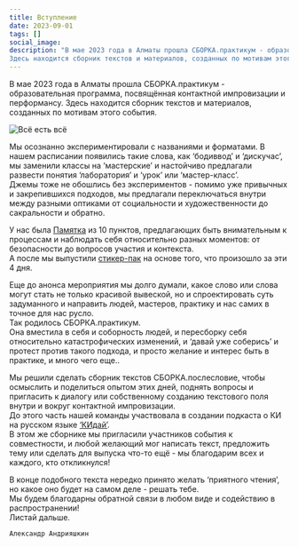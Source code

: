 ```yaml
---
title: Вступление
date: 2023-09-01
tags: []
social_image: 
description: "В мае 2023 года в Алматы прошла СБОРКА.практикум - образовательная программа, посвящённая контактной импровизации и перформансу.
Здесь находится сборник текстов и материалов, созданных по мотивам этого события&nbsp;..."
---
```


В мае 2023 года в Алматы прошла СБОРКА.практикум - образовательная программа, посвящённая контактной импровизации и перформансу.
Здесь находится сборник текстов и материалов, созданных по мотивам этого события.

<img src="/media/zu-all-is-all.png" alt="Всё есть всё"/>

Мы осознанно экспериментировали с названиями и форматами. В нашем расписании появились такие слова, как ‘бодиввод’ и ‘дискучас’, мы заменили классы на ‘мастерские’ и настойчиво предлагали развести понятия ‘лаборатория’ и ‘урок’ или ‘мастер-класс’.  
Джемы тоже не обошлись без экспериментов - помимо уже привычных и закрепившихся подходов, мы предлагали переключаться внутри между разными оптиками от социальности и художественности до сакральности и обратно.  

У нас была <a href="/blog/memo">Памятка</a> из 10 пунктов, предлагающих быть внимательным к процессам и наблюдать себя относительно разных моментов: от безопасности до вопросов участия и контекста.   
А после мы выпустили <a href="https://t.me/addstickers/sborka_practicum">стикер-пак</a> на основе того, что произошло за эти 4 дня.  

Еще до анонса мероприятия мы долго думали, какое слово или слова могут стать не только красивой вывеской, но и спроектировать суть задуманного и направить людей, мастеров, практику и нас самих в точное для нас русло.  
Так родилось СБОРКА.практикум.  
Она вместила в себя и соборность людей, и пересборку себя относительно катастрофических изменений, и ‘давай уже соберись’ и протест против такого подхода, и просто желание и интерес быть в практике, и много чего еще..

Мы решили сделать сборник текстов СБОРКА.послесловие, чтобы осмыслить и поделиться опытом этих дней, поднять вопросы и пригласить к диалогу или собственному созданию текстового поля внутри и вокруг контактной импровизации.  
До этого часть нашей команды участвовала в создании подкаста о КИ на русском языке <a href="https://kidai.mave.digital/">‘КИдай’</a>.  
В этом же сборнике мы пригласили участников события к совместности, и любой желающий мог написать текст, предложить тему или сделать для выпуска что-то ещё - мы благодарим всех и каждого, кто откликнулся!

В конце подобного текста нередко принято желать ‘приятного чтения’, но какое оно будет на самом деле - решать тебе.  
Мы будем благодарны обратной связи в любом виде и содействию в распространении!  
Листай дальше.

```Александр Андрияшкин```